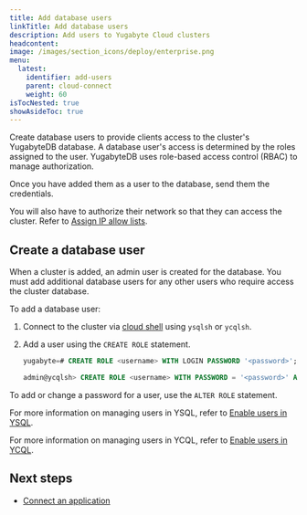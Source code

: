 ```yaml
---
title: Add database users
linkTitle: Add database users
description: Add users to Yugabyte Cloud clusters
headcontent:
image: /images/section_icons/deploy/enterprise.png
menu:
  latest:
    identifier: add-users
    parent: cloud-connect
    weight: 60
isTocNested: true
showAsideToc: true
---
```


Create database users to provide clients access to the cluster's YugabyteDB database. A database user's access is determined by the roles assigned to the user. YugabyteDB uses role-based access control (RBAC) to manage authorization.

Once you have added them as a user to the database, send them the credentials.

You will also have to authorize their network so that they can access the cluster. Refer to [Assign IP allow lists](../../cloud-basics/add-connections/).

## Create a database user

When a cluster is added, an admin user is created for the database. You must add additional database users for any other users who require access the cluster database.

To add a database user:

1. Connect to the cluster via [cloud shell](../connect-cloud-shell/) using `ysqlsh` or `ycqlsh`.

1. Add a user using the `CREATE ROLE` statement.

    ```sql
    yugabyte=# CREATE ROLE <username> WITH LOGIN PASSWORD '<password>';
    ```

    ```sql
    admin@ycqlsh> CREATE ROLE <username> WITH PASSWORD = '<password>' AND LOGIN = true;
    ```

To add or change a password for a user, use the `ALTER ROLE` statement.

For more information on managing users in YSQL, refer to [Enable users in YSQL](../../../secure/enable-authentication/ysql/).

For more information on managing users in YCQL, refer to [Enable users in YCQL](../../../secure/enable-authentication/ycql/).

## Next steps

- [Connect an application](../connect-applications/)
